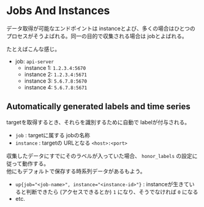 # Jobs And Instances

データ取得が可能なエンドポイントは instanceとよび、多くの場合はひとつのプロセスがそうよばれる。同一の目的で収集される場合は jobとよばれる。

たとえばこんな感じ。

- job: `api-server`
  - instance 1: `1.2.3.4:5670`
  - instance 2: `1.2.3.4:5671`
  - instance 3: `5.6.7.8:5670`
  - instance 4: `5.6.7.8:5671`

## Automatically generated labels and time series

targetを取得するとき、それらを識別するために自動で labelが付与される。

- `job` : targetに属する jobの名称
- `instance` : targetの URLとなる `<host>:<port>`

収集したデータにすでにそのラベルが入っていた場合、 `honor_labels` の設定に従って動作する。  
他にもデフォルトで保存する時系列データがあるもよう。

- `up{job="<job-name>", instance="<instance-id>"}` : instanceが生きていると判断できたら (アクセスできるとか) `1` になり、そうでなければ `0` になる
- etc.
